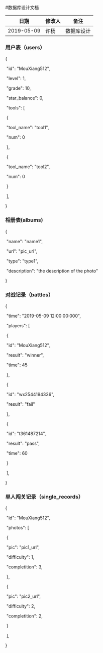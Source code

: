 #数据库设计文档

| 日期       | 修改人 | 备注       |
| ---------- | ------ | ---------- |
| 2019-05-09 | 许杨   | 数据库设计 |



### 用户表（users）

{

​	"id": "MouXiang512",

​	"level": 1,

​	"grade": 10,

​	"star_balance": 0,

​	"tools": [

​		{

​			"tool_name": "tool1",

​			"num": 0

​		},

​		{

​			"tool_name": "tool2",

​			"num": 0

​		}

​	],

}



### 相册表(albums)

{

​	"name": "name1",

​	"url": "pic_url",

​	"type": "type1",

​	"description": "the description of the photo"

}



### 对战记录（battles）

{

​	"time": "2019-05-09 12:00:00:000",

​	"players": [

​		{

​			"id": "MouXiang512",

​			"result": "winner",

​			"time": 45

​		},

​		{

​			"id": "wx2544194336",

​			"result": "fail"

​		},

​		{

​			"id": "t361487214",

​			"result": "pass",

​			"time": 60

​		}

​	],

}



### 单人闯关记录（single_records）

{

​	"id": "MouXiang512",

​	"photos": [

​		{

​			"pic": "pic1_url",

​			"difficulty": 1,

​			"completition": 3,

​		},

​		{

​			"pic": "pic2_url",

​			"difficulty": 2,

​			"completition": 2,

​		}

​	],

}
